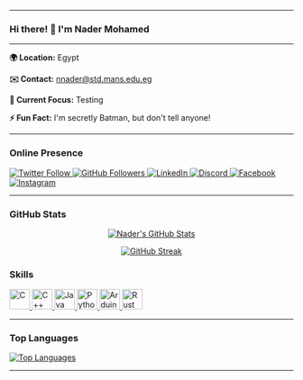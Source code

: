 
---

### Hi there! 👋 I'm Nader Mohamed

---

**🌍 Location:** Egypt

**✉️ Contact:** [nnader@std.mans.edu.eg](mailto:nnader@std.mans.edu.eg)

**🧠 Current Focus:** Testing

**⚡ Fun Fact:** I'm secretly Batman, but don't tell anyone!

---

### Online Presence

<p align="left">
  <a href="https://twitter.com/Nader_Moh325" target="_blank" rel="noreferrer">
    <img src="https://img.shields.io/twitter/follow/Nader_Moh325?logo=twitter&style=for-the-badge&color=0891b2&labelColor=1c1917" alt="Twitter Follow" />
  </a>
  <a href="https://github.com/NaderMohamed325" target="_blank" rel="noreferrer">
    <img src="https://img.shields.io/github/followers/NaderMohamed325?logo=github&style=for-the-badge&color=0891b2&labelColor=1c1917" alt="GitHub Followers" />
  </a>
  <a href="https://www.linkedin.com/in/nader-mohamed-b85531234" target="_blank" rel="noreferrer">
    <img src="https://img.shields.io/badge/LinkedIn-Connect-blue?style=for-the-badge&logo=linkedin" alt="LinkedIn" />
  </a>
  <a href="https://discord.com/users/607261528915181568" target="_blank" rel="noreferrer">
    <img src="https://img.shields.io/badge/Discord-Join-7289DA?style=for-the-badge&logo=discord" alt="Discord" />
  </a>
  <a href="https://www.facebook.com/Nader3250" target="_blank" rel="noreferrer">
    <img src="https://img.shields.io/badge/Facebook-Follow-1877F2?style=for-the-badge&logo=facebook" alt="Facebook" />
  </a>
  <a href="http://www.instagram.com/nader_325_0" target="_blank" rel="noreferrer">
    <img src="https://img.shields.io/badge/Instagram-Follow-E4405F?style=for-the-badge&logo=instagram" alt="Instagram" />
  </a>
</p>

---

### GitHub Stats

<p align="center">
  <a href="https://github.com/NaderMohamed325">
    <img src="https://github-readme-stats.vercel.app/api?username=NaderMohamed325&show_icons=true&theme=dark&hide_border=true&title_color=0891b2&icon_color=0891b2" alt="Nader's GitHub Stats" />
  </a>
</p>

<p align="center">
  <a href="https://git.io/streak-stats">
    <img src="https://streak-stats.demolab.com/?user=NaderMohamed325&theme=dark" alt="GitHub Streak" />
  </a>
</p>



### Skills

<p align="left">
  <a href="https://docs.microsoft.com/en-us/cpp/?view=msvc-170" target="_blank" rel="noreferrer">
    <img src="https://raw.githubusercontent.com/danielcranney/readme-generator/main/public/icons/skills/c-colored.svg" width="36" height="36" alt="C" />
  </a>
  <a href="https://docs.microsoft.com/en-us/cpp/?view=msvc-170" target="_blank" rel="noreferrer">
    <img src="https://raw.githubusercontent.com/danielcranney/readme-generator/main/public/icons/skills/cplusplus-colored.svg" width="36" height="36" alt="C++" />
  </a>
  <a href="https://www.oracle.com/java/" target="_blank" rel="noreferrer">
    <img src="https://raw.githubusercontent.com/danielcranney/readme-generator/main/public/icons/skills/java-colored.svg" width="36" height="36" alt="Java" />
  </a>
  <a href="https://www.python.org/" target="_blank" rel="noreferrer">
    <img src="https://raw.githubusercontent.com/danielcranney/readme-generator/main/public/icons/skills/python-colored.svg" width="36" height="36" alt="Python" />
  </a>
  <a href="https://store.arduino.cc/" target="_blank" rel="noreferrer">
    <img src="https://raw.githubusercontent.com/danielcranney/readme-generator/main/public/icons/skills/arduino-colored.svg" width="36" height="36" alt="Arduino" />
  </a>
  <a href="https://www.rust-lang.org/" target="_blank" rel="noreferrer">
    <img src="https://raw.githubusercontent.com/danielcranney/readme-generator/main/public/icons/skills/rust-colored.svg" width="36" height="36" alt="Rust" />
  </a>
</p>

---

### Top Languages

<p align="left">
  <a href="https://github.com/NaderMohamed325">
    <img src="https://github-readme-stats.vercel.app/api/top-langs/?username=NaderMohamed325&langs_count=10&title_color=0891b2&text_color=ffffff&icon_color=0891b2&bg_color=1c1917&hide_border=true&locale=en&custom_title=Top%20%Languages" alt="Top Languages" />
  </a>
</p>

---

